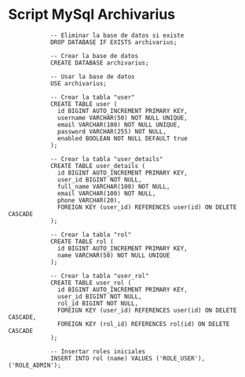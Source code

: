 # Script MySql Archivarius
        
                -- Eliminar la base de datos si existe
                DROP DATABASE IF EXISTS archivarius;
                
                -- Crear la base de datos
                CREATE DATABASE archivarius;
                
                -- Usar la base de datos
                USE archivarius;
                
                -- Crear la tabla "user"
                CREATE TABLE user (
                  id BIGINT AUTO_INCREMENT PRIMARY KEY,
                  username VARCHAR(50) NOT NULL UNIQUE,
                  email VARCHAR(100) NOT NULL UNIQUE,
                  password VARCHAR(255) NOT NULL,
                  enabled BOOLEAN NOT NULL DEFAULT true
                );
                
                -- Crear la tabla "user_details"
                CREATE TABLE user_details (
                  id BIGINT AUTO_INCREMENT PRIMARY KEY,
                  user_id BIGINT NOT NULL,
                  full_name VARCHAR(100) NOT NULL,
                  email VARCHAR(100) NOT NULL,
                  phone VARCHAR(20),
                  FOREIGN KEY (user_id) REFERENCES user(id) ON DELETE CASCADE
                );
                
                -- Crear la tabla "rol"
                CREATE TABLE rol (
                  id BIGINT AUTO_INCREMENT PRIMARY KEY,
                  name VARCHAR(50) NOT NULL UNIQUE
                );
                
                -- Crear la tabla "user_rol"
                CREATE TABLE user_rol (
                  id BIGINT AUTO_INCREMENT PRIMARY KEY,
                  user_id BIGINT NOT NULL,
                  rol_id BIGINT NOT NULL,
                  FOREIGN KEY (user_id) REFERENCES user(id) ON DELETE CASCADE,
                  FOREIGN KEY (rol_id) REFERENCES rol(id) ON DELETE CASCADE
                );
                
                -- Insertar roles iniciales 
                INSERT INTO rol (name) VALUES ('ROLE_USER'), ('ROLE_ADMIN');

